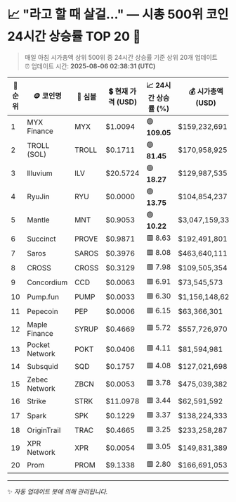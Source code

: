 
# 📈 "라고 할 때 살걸..." — 시총 500위 코인 24시간 상승률 TOP 20 🚀

> 매일 아침 시가총액 상위 500위 중 24시간 상승률 기준 상위 20개 업데이트  
> ⏰ 업데이트 시간: **2025-08-06 02:38:31 (UTC)**

| 🔢 순위 | 🪙 코인명 | 🔣 심볼 | 💲 현재 가격 (USD) | 📈 24시간 상승률 (%) | 💰 시가총액 (USD) | 🔄 24시간 거래량 (USD) | 🔢 유통 공급량 |
|--------|----------|--------|-------------------|--------------------|--------------------|-----------------------|-------------------|
| 1 | MYX Finance | MYX | $1.0094 | 🟢 **109.05** | $159,232,691 | $271,528,075 | 157,749,937 |
| 2 | TROLL (SOL) | TROLL | $0.1711 | 🟢 **81.45** | $170,958,925 | $57,924,587 | 998,982,130 |
| 3 | Illuvium | ILV | $20.5724 | 🟢 **18.27** | $129,987,535 | $431,544,875 | 6,318,551 |
| 4 | RyuJin | RYU | $0.0000 | 🟢 **13.75** | $104,854,237 | $873,426 | 963,849,991,678,536 |
| 5 | Mantle | MNT | $0.9053 | 🟢 **10.22** | $3,047,159,338 | $482,864,537 | 3,365,794,383 |
| 6 | Succinct | PROVE | $0.9871 | 🟩 8.63 | $192,491,801 | $508,212,749 | 195,000,000 |
| 7 | Saros | SAROS | $0.3976 | 🟩 8.08 | $463,640,111 | $15,183,917 | 1,166,156,202 |
| 8 | CROSS | CROSS | $0.3129 | 🟩 7.98 | $109,505,354 | $26,821,686 | 350,000,000 |
| 9 | Concordium | CCD | $0.0063 | 🟩 6.91 | $73,545,573 | $739,345 | 11,612,636,640 |
| 10 | Pump.fun | PUMP | $0.0033 | 🟩 6.30 | $1,156,148,625 | $520,378,382 | 354,000,000,000 |
| 11 | Pepecoin | PEP | $0.0006 | 🟩 6.15 | $63,366,301 | $289,974 | 98,947,130,000 |
| 12 | Maple Finance | SYRUP | $0.4669 | 🟩 5.72 | $557,726,970 | $112,933,873 | 1,194,423,984 |
| 13 | Pocket Network | POKT | $0.0406 | 🟩 4.11 | $81,594,981 | $16,855,459 | 2,011,680,128 |
| 14 | Subsquid | SQD | $0.1757 | 🟩 4.08 | $127,021,698 | $29,601,683 | 722,948,773 |
| 15 | Zebec Network | ZBCN | $0.0053 | 🟩 3.78 | $475,039,382 | $23,117,073 | 88,838,765,726 |
| 16 | Strike | STRK | $11.0978 | 🟩 3.44 | $62,591,592 | $54,649,325 | 5,640,024 |
| 17 | Spark | SPK | $0.1229 | 🟩 3.37 | $138,224,333 | $347,553,711 | 1,124,665,181 |
| 18 | OriginTrail | TRAC | $0.4665 | 🟩 3.25 | $233,258,287 | $2,151,983 | 499,997,998 |
| 19 | XPR Network | XPR | $0.0054 | 🟩 3.05 | $149,831,389 | $4,553,660 | 27,937,629,742 |
| 20 | Prom | PROM | $9.1338 | 🟩 2.80 | $166,691,053 | $10,355,538 | 18,250,000 |

---

✨ *자동 업데이트 봇에 의해 관리됩니다.*
